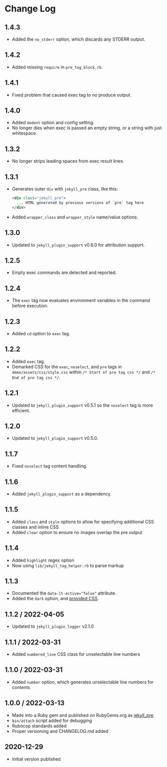 # Change Log

## 1.4.3

* Added the `no_stderr` option, which discards any STDERR output.


## 1.4.2

* Added missing `require` in `pre_tag_block.rb`.


## 1.4.1

* Fixed problem that caused exec tag to no produce output.


## 1.4.0

* Added `dedent` option and config setting.
* No longer dies when exec is passed an empty string, or a string with just whitespace.


## 1.3.2

* No longer strips leading spaces from exec result lines.


## 1.3.1

* Generates outer `div` with `jekyll_pre` class, like this:

  ```html
  <div class="jekyll_pre">
    ... HTML generated by previous versions of `pre` tag here
  </div>
  ```

* Added `wrapper_class` and `wrapper_style` name/value options.


## 1.3.0

* Updated to `jekyll_plugin_support` v0.6.0 for attribution support.


## 1.2.5

* Empty exec commands are detected and reported.


## 1.2.4

* The `exec` tag now evaluates environment variables in the command before execution.


## 1.2.3

* Added `cd` option to `exec` tag.


## 1.2.2

* Added `exec` tag.
* Demarked CSS for the `exec`, `noselect`, and `pre` tags in `demo/assets/css/style.css`
  within `/* Start of pre tag css */` and `/* End of pre tag css */`.


## 1.2.1

* Updated to `jekyll_plugin_support` v0.5.1 so the `noselect` tag is more efficient.


## 1.2.0

* Updated to `jekyll_plugin_support` v0.5.0.


## 1.1.7

* Fixed `noselect` tag content handling.


## 1.1.6

* Added `jekyll_plugin_support` as a dependency.


## 1.1.5

* Added `class` and `style` options to allow for specifying additional CSS classes and inline CSS
* Added `clear` option to ensure no images overlap the pre output


## 1.1.4

* Added `highlight` regex option
* Now using `lib/jekyll_tag_helper.rb` to parse markup


## 1.1.3

* Documented the `data-lt-active="false"` attribute.
* Added the `dark` option, and [provided CSS](https://www.mslinn.com/blog/2020/10/03/jekyll-plugins.html#pre_css).


## 1.1.2 / 2022-04-05

* Updated to `jekyll_plugin_logger` v2.1.0


## 1.1.1 / 2022-03-31

* Added `numbered_line` CSS class for unselectable line numbers


## 1.1.0 / 2022-03-31

* Added `number` option, which generates unselectable line numbers for contents


## 1.0.0 / 2022-03-13

* Made into a Ruby gem and published on RubyGems.org as [jekyll_pre](https://rubygems.org/gems/jekyll_pre).
* `bin/attach` script added for debugging
* Rubocop standards added
* Proper versioning and CHANGELOG.md added


## 2020-12-29

* Initial version published
